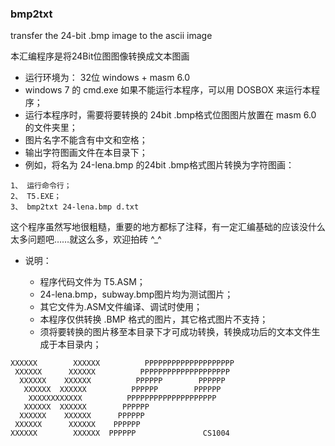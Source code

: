 ### bmp2txt
transfer the 24-bit .bmp image to the ascii image

本汇编程序是将24Bit位图图像转换成文本图画

- 运行环境为： 32位 windows + masm 6.0
- windows 7 的 cmd.exe 如果不能运行本程序，可以用 DOSBOX 来运行本程序；
- 运行本程序时，需要将要转换的 24bit .bmp格式位图图片放置在 masm 6.0 的文件夹里；
- 图片名字不能含有中文和空格；
- 输出字符图画文件在本目录下；
- 例如，将名为 24-lena.bmp 的24bit .bmp格式图片转换为字符图画：
 ```
 1、 运行命令行；
 2、 T5.EXE；
 3、 bmp2txt 24-lena.bmp d.txt
```
这个程序虽然写地很粗糙，重要的地方都标了注释，有一定汇编基础的应该没什么太多问题吧……就这么多，欢迎拍砖 ^_^

- 说明：

  - 程序代码文件为 T5.ASM；
  - 24-lena.bmp，subway.bmp图片均为测试图片；
  - 其它文件为.ASM文件编译、调试时使用；
  - 本程序仅供转换 .BMP 格式的图片，其它格式图片不支持；
  - 须将要转换的图片移至本目录下才可成功转换，转换成功后的文本文件生成于本目录内；
```
XXXXXX        XXXXXX          PPPPPPPPPPPPPPPPPPPP
 XXXXXX      XXXXXX          PPPPPPPPPPPPPPPPPPPP
  XXXXXX    XXXXXX          PPPPPP        PPPPPP
   XXXXXX  XXXXXX          PPPPPP        PPPPPP
    XXXXXXXXXXXX          PPPPPPPPPPPPPPPPPPPP
   XXXXXX  XXXXXX        PPPPPP
  XXXXXX    XXXXXX      PPPPPP
 XXXXXX      XXXXXX    PPPPPP
XXXXXX        XXXXXX  PPPPPP               CS1004
```
